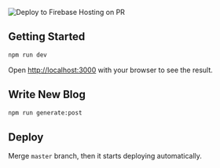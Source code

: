 ![Deploy to Firebase Hosting on PR](https://github.com/sslife-tech/blogv2/workflows/Deploy%20to%20Firebase%20Hosting%20on%20PR/badge.svg)

## Getting Started

```bash
npm run dev
```

Open [http://localhost:3000](http://localhost:3000) with your browser to see the result.

## Write New Blog

```bash
npm run generate:post
```

## Deploy

Merge `master` branch, then it starts deploying automatically. 

